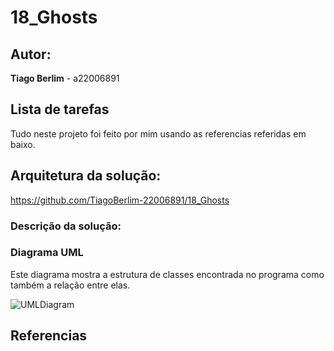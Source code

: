 # 18_Ghosts

## Autor:

**Tiago Berlim** - a22006891

## Lista de tarefas
  Tudo neste projeto foi feito por mim usando as referencias referidas em
baixo.
  
## Arquitetura da solução:

<https://github.com/TiagoBerlim-22006891/18_Ghosts>

### Descrição da solução:


### Diagrama UML

Este diagrama mostra a estrutura de classes encontrada no programa como também
a relação entre elas.

![UMLDiagram](UMLDiagram.png)

## Referencias

